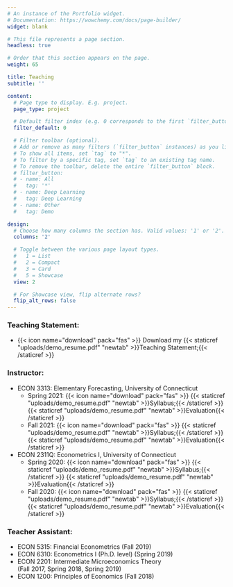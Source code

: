 ```yaml
---
# An instance of the Portfolio widget.
# Documentation: https://wowchemy.com/docs/page-builder/
widget: blank

# This file represents a page section.
headless: true

# Order that this section appears on the page.
weight: 65

title: Teaching
subtitle: ''

content:
  # Page type to display. E.g. project.
  page_type: project

  # Default filter index (e.g. 0 corresponds to the first `filter_button` instance below).
  filter_default: 0

  # Filter toolbar (optional).
  # Add or remove as many filters (`filter_button` instances) as you like.
  # To show all items, set `tag` to "*".
  # To filter by a specific tag, set `tag` to an existing tag name.
  # To remove the toolbar, delete the entire `filter_button` block.
  # filter_button:
  # - name: All
  #   tag: '*'
  # - name: Deep Learning
  #   tag: Deep Learning
  # - name: Other
  #   tag: Demo

design:
  # Choose how many columns the section has. Valid values: '1' or '2'.
  columns: '2'

  # Toggle between the various page layout types.
  #   1 = List
  #   2 = Compact
  #   3 = Card
  #   5 = Showcase
  view: 2

  # For Showcase view, flip alternate rows?
  flip_alt_rows: false
---
```

### Teaching Statement:
+ {{< icon name="download" pack="fas" >}} Download my {{< staticref "uploads/demo_resume.pdf" "newtab" >}}Teaching Statement;{{< /staticref >}} 

### Instructor:
* ECON 3313: Elementary Forecasting, University of Connecticut 
  + Spring 2021: {{< icon name="download" pack="fas" >}} {{< staticref "uploads/demo_resume.pdf" "newtab" >}}Syllabus;{{< /staticref >}} {{< staticref "uploads/demo_resume.pdf" "newtab" >}}Evaluation{{< /staticref >}}
  + Fall 2021: {{< icon name="download" pack="fas" >}} {{< staticref "uploads/demo_resume.pdf" "newtab" >}}Syllabus;{{< /staticref >}} {{< staticref "uploads/demo_resume.pdf" "newtab" >}}Evaluation{{< /staticref >}}
* ECON 2311Q: Econometrics I, University of Connecticut 
  + Spring 2020: {{< icon name="download" pack="fas" >}} {{< staticref "uploads/demo_resume.pdf" "newtab" >}}Syllabus;{{< /staticref >}} {{< staticref "uploads/demo_resume.pdf" "newtab" >}}Evaluation{{< /staticref >}}
  + Fall 2020: {{< icon name="download" pack="fas" >}} {{< staticref "uploads/demo_resume.pdf" "newtab" >}}Syllabus;{{< /staticref >}} {{< staticref "uploads/demo_resume.pdf" "newtab" >}}Evaluation{{< /staticref >}}

### Teacher Assistant:
* ECON 5315: Financial Econometrics (Fall 2019)
* ECON 6310: Econometrics I (Ph.D. level) (Spring 2019)
* ECON 2201: Intermediate Microeconomics Theory \
(Fall 2017, Spring 2018, Spring 2019)
* ECON 1200: Principles of Economics (Fall 2018)



